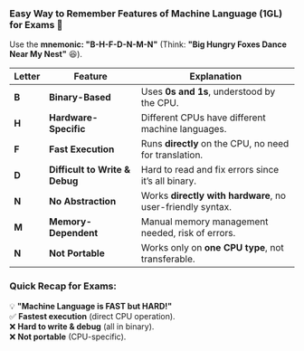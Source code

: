 ### **Easy Way to Remember Features of Machine Language (1GL) for Exams** 🚀  

Use the **mnemonic: "B-H-F-D-N-M-N"** (Think: **"Big Hungry Foxes Dance Near My Nest"** 😆).  

| **Letter** | **Feature** | **Explanation** |
|------------|------------|----------------|
| **B** | **Binary-Based** | Uses **0s and 1s**, understood by the CPU. |
| **H** | **Hardware-Specific** | Different CPUs have different machine languages. |
| **F** | **Fast Execution** | Runs **directly** on the CPU, no need for translation. |
| **D** | **Difficult to Write & Debug** | Hard to read and fix errors since it’s all binary. |
| **N** | **No Abstraction** | Works **directly with hardware**, no user-friendly syntax. |
| **M** | **Memory-Dependent** | Manual memory management needed, risk of errors. |
| **N** | **Not Portable** | Works only on **one CPU type**, not transferable. |

### **Quick Recap for Exams:**  
💡 **"Machine Language is FAST but HARD!"**  
✅ **Fastest execution** (direct CPU operation).  
❌ **Hard to write & debug** (all in binary).  
❌ **Not portable** (CPU-specific).  

